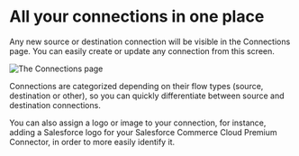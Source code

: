 # All your connections in one place

Any new source or destination connection will be visible in the Connections page. You can easily create or update any connection from this screen.

![The Connections page](../img/Connections_Page.png)

Connections are categorized depending on their flow types (source, destination or other), so you can quickly differentiate between source and destination connections.

You can also assign a logo or image to your connection, for instance, adding a Salesforce logo for your Salesforce Commerce Cloud Premium Connector, in order to more easily identify it.
